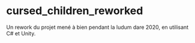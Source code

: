 # cursed_children_reworked
Un rework du projet mené à bien pendant la ludum dare 2020, en utilisant C# et Unity.
